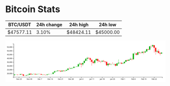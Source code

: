 # Bitcoin Stats

BTC/USDT|24h change|24h high|24h low|
|---|---|---|---|
|$47577.11|3.10%|$48424.11|$45000.00|

<img src="./chart.svg">
